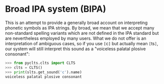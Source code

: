 # Broad IPA system (BIPA)

This is an attempt to provide a generally broad account on interpreting phonetic symbols as IPA strings. By broad, we mean that we accept many non-standard spelling variants which are not defined in the IPA standard but are nevertheless employed by many users. What we do not offer is an interpretation of ambiguous cases, so if you use `[`c`]` but actually mean `[`ts`]`, our system will still interpret this sound as a "voiceless palatal plosive consonant":

```python
>>> from pyclts.clts import CLTS
>>> clts = CLTS()
>>> print(slts.get_sound('c').name)
voiceless palatal plosive consonant
```

